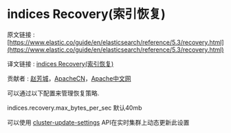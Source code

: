 # indices Recovery(索引恢复)

原文链接 : [https://www.elastic.co/guide/en/elasticsearch/reference/5.3/recovery.html](https://www.elastic.co/guide/en/elasticsearch/reference/5.3/recovery.html)

译文链接 : [indices Recovery(索引恢复)](/pages/viewpage.action?pageId=9406434)

贡献者 : [赵芳城](/display/~zhaofangcheng)，[ApacheCN](/display/~apachecn)，[Apache中文网](/display/~apachechina)

可以通过以下配置来管理恢复策略.

indices.recovery.max_bytes_per_sec 默认40mb

可以使用 [cluster-update-settings](https://www.elastic.co/guide/en/elasticsearch/reference/5.3/cluster-update-settings.html "Cluster Update Settings") API在实时集群上动态更新此设置